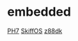 # embedded

[PH7](https://github.com/symisc/PH7)
[SkiffOS](https://github.com/skiffos/SkiffOS)
[z88dk](https://github.com/z88dk/z88dk)
